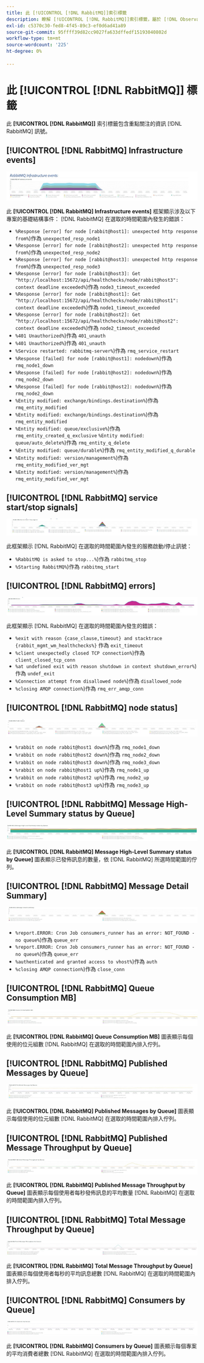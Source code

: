 ```yaml
---
title: 此 [!UICONTROL [!DNL RabbitMQ]]索引標籤
description: 瞭解 [!UICONTROL [!DNL RabbitMQ]]索引標籤，屬於 [!DNL Observation for Adobe Commerce].
exl-id: c5370c30-fed8-4f45-89c3-ef0d6ad41a89
source-git-commit: 95ffff39d82cc9027fa633dffedf15193040802d
workflow-type: tm+mt
source-wordcount: '225'
ht-degree: 0%

---
```


# 此 [!UICONTROL [!DNL RabbitMQ]] 標籤

此 **[!UICONTROL [!DNL RabbitMQ]]** 索引標籤包含重點關注的資訊 [!DNL RabbitMQ] 訊號。

## [!UICONTROL [!DNL RabbitMQ] Infrastructure events]

![[!DNL RabbitMQ] 基礎結構事件](../../assets/tools/observation-for-adobe-commerce/rabbitmq-tab-1.jpeg)

此 **[!UICONTROL [!DNL RabbitMQ] Infrastructure events]** 框架顯示涉及以下專案的基礎結構事件： [!DNL RabbitMQ] 在選取的時間範圍內發生的錯誤：

* `%Response [error] for node [rabbit@host1]: unexpected http response from%`)作為 `unexpected_resp_node1`
* `%Response [error] for node [rabbit@host2]: unexpected http response from%`)作為 `unexpected_resp_node2`
* `%Response [error] for node [rabbit@host3]: unexpected http response from%`)作為 `unexpected_resp_node3`
* `%Response [error] for node [rabbit@host3]: Get "http://localhost:15672/api/healthchecks/node/rabbit@host3": context deadline exceeded%`)作為 `node3_timeout_exceeded`
* `%Response [error] for node [rabbit@host1]: Get "http://localhost:15672/api/healthchecks/node/rabbit@host1": context deadline exceeded%`)作為 `node1_timeout_exceeded`
* `%Response [error] for node [rabbit@host2]: Get "http://localhost:15672/api/healthchecks/node/rabbit@host2": context deadline exceeded%`)作為 `node2_timeout_exceeded`
* `%401 Unauthorized%`)作為 `401_unauth`
* `%401 Unauthorized%`)作為 `401_unauth`
* `%Service restarted: rabbitmq-server%`)作為 `rmq_service_restart`
* `%Response [failed] for node [rabbit@host1]: nodedown%`)作為 `rmq_node1_down`
* `%Response [failed] for node [rabbit@host2]: nodedown%`)作為 `rmq_node2_down`
* `%Response [failed] for node [rabbit@host2]: nodedown%`)作為 `rmq_node2_down`
* `%Entity modified: exchange/bindings.destination%`)作為 `rmq_entity_modified`
* `%Entity modified: exchange/bindings.destination%`)作為 `rmq_entity_modified`
* `%Entity modified: queue/exclusive%`)作為 `rmq_entity_created_q_exclusive` `%Entity modified: queue/auto_delete%`)作為 `rmq_entity_q_delete`
* `%Entity modified: queue/durable%`)作為 `rmq_entity_modified_q_durable`
* `%Entity modified: version/management%`)作為 `rmq_entity_modified_ver_mgt`
* `%Entity modified: version/management%`)作為 `rmq_entity_modified_ver_mgt`

## [!UICONTROL [!DNL RabbitMQ] service start/stop signals]

![[!DNL RabbitMQ] 服務啟動/停止訊號](../../assets/tools/observation-for-adobe-commerce/rabbitmq-tab-2.jpeg)

此框架顯示 [!DNL RabbitMQ] 在選取的時間範圍內發生的服務啟動/停止訊號：

* `%RabbitMQ is asked to stop...%`)作為 `rabbitmq_stop`
* `%Starting RabbitMQ%`)作為 `rabbitmq_start`

## [!UICONTROL [!DNL RabbitMQ] errors]

![[!DNL RabbitMQ] 錯誤](../../assets/tools/observation-for-adobe-commerce/rabbitmq-tab-3.jpeg)

此框架顯示 [!DNL RabbitMQ] 在選取的時間範圍內發生的錯誤：

* `%exit with reason {case_clause,timeout} and stacktrace {rabbit_mgmt_wm_healthchecks%}` 作為 `exit_timeout`
* `%client unexpectedly closed TCP connection%`)作為 `client_closed_tcp_conn`
* `%at undefined exit with reason shutdown in context shutdown_error%`)作為 `undef_exit`
* `%Connection attempt from disallowed node%`)作為 `disallowed_node`
* `%closing AMQP connection%`)作為 `rmq_err_amqp_conn`

## [!UICONTROL [!DNL RabbitMQ] node status]

![[!DNL RabbitMQ] 節點狀態](../../assets/tools/observation-for-adobe-commerce/rabbitmq-tab-4.jpeg)

* `%rabbit on node rabbit@host1 down%`)作為 `rmq_node1_down`
* `%rabbit on node rabbit@host2 down%`)作為 `rmq_node2_down`
* `%rabbit on node rabbit@host3 down%`)作為 `rmq_node3_down`
* `%rabbit on node rabbit@host1 up%`)作為 `rmq_node1_up`
* `%rabbit on node rabbit@host2 up%`)作為 `rmq_node2_up`
* `%rabbit on node rabbit@host3 up%`)作為 `rmq_node3_up`

## [!UICONTROL [!DNL RabbitMQ] Message High-Level Summary status by Queue]

![[!DNL RabbitMQ] 依佇列的訊息高階摘要狀態](../../assets/tools/observation-for-adobe-commerce/rabbitmq-tab-5.jpeg)

此 **[!UICONTROL [!DNL RabbitMQ] Message High-Level Summary status by Queue]** 圖表顯示已發佈訊息的數量，依 [!DNL RabbitMQ] 所選時間範圍的佇列。

## [!UICONTROL [!DNL RabbitMQ] Message Detail Summary]

![[!DNL RabbitMQ] 訊息詳細資料摘要](../../assets/tools/observation-for-adobe-commerce/rabbitmq-tab-6.jpeg)

* `%report.ERROR: Cron Job consumers_runner has an error: NOT_FOUND - no queue%`)作為 `queue_err`
* `%report.ERROR: Cron Job consumers_runner has an error: NOT_FOUND - no queue%`)作為 `queue_err`
* `%authenticated and granted access to vhost%`)作為 `auth`
* `%closing AMQP connection%`)作為 `close_conn`

## [!UICONTROL [!DNL RabbitMQ] Queue Consumption MB]

![[!DNL RabbitMQ] 佇列消耗MB](../../assets/tools/observation-for-adobe-commerce/rabbitmq-tab-7.jpeg)

此 **[!UICONTROL [!DNL RabbitMQ] Queue Consumption MB]** 圖表顯示每個使用的位元組數 [!DNL RabbitMQ] 在選取的時間範圍內排入佇列。

## [!UICONTROL [!DNL RabbitMQ] Published Messages by Queue]

![[!DNL RabbitMQ] 依佇列發佈的訊息](../../assets/tools/observation-for-adobe-commerce/rabbitmq-tab-8.jpeg)

此 **[!UICONTROL [!DNL RabbitMQ] Published Messages by Queue]** 圖表顯示每個使用的位元組數 [!DNL RabbitMQ] 在選取的時間範圍內排入佇列。

## [!UICONTROL [!DNL RabbitMQ] Published Message Throughput by Queue]

![[!DNL RabbitMQ] 依佇列發佈的訊息輸送量](../../assets/tools/observation-for-adobe-commerce/rabbitmq-tab-9.jpeg)

此 **[!UICONTROL [!DNL RabbitMQ] Published Message Throughput by Queue]** 圖表顯示每個使用者每秒發佈訊息的平均數量 [!DNL RabbitMQ] 在選取的時間範圍內排入佇列。

## [!UICONTROL [!DNL RabbitMQ] Total Message Throughput by Queue]

![[!DNL RabbitMQ] 依佇列的訊息總輸送量](../../assets/tools/observation-for-adobe-commerce/rabbitmq-tab-10.jpeg)

此 **[!UICONTROL [!DNL RabbitMQ] Total Message Throughput by Queue]** 圖表顯示每個使用者每秒的平均訊息總數 [!DNL RabbitMQ] 在選取的時間範圍內排入佇列。

## [!UICONTROL [!DNL RabbitMQ] Consumers by Queue]

![[!DNL RabbitMQ] 依佇列列出的消費者](../../assets/tools/observation-for-adobe-commerce/rabbitmq-tab-11.jpeg)

此 **[!UICONTROL [!DNL RabbitMQ] Consumers by Queue]** 圖表顯示每個專案的平均消費者總數 [!DNL RabbitMQ] 在選取的時間範圍內排入佇列。
